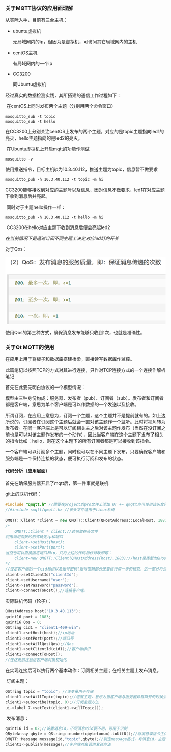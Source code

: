 ### 关于MQTT协议的应用面理解

从实际入手，目前有三台主机：

- ubuntu虚拟机

  无局域网内的ip，但因为是虚拟机，可访问其它局域网内的主机

- centOS主机

  有局域网内的一个ip

- CC3200

  同Ubuntu虚拟机

经过真实的数据检测实践，其所搭建的通信工作过程如下：

​	在centOS上同时发布两个主题（分别用两个命令窗口）

```
mosquitto_sub -t topic
mosquitto_sub -t hello
```

​	在CC3200上分别关注centOS上发布的两个主题，对应的是topic主题指向led1的亮灭，hello主题指向的是led2的亮灭。

​	在Ubuntu虚拟机上开启mqtt的功能作测试

```
mosquitto -v
```

​	使用推送指令，目标主机ip为10.3.40.112，推送主题为topic，信息暂不做要求

```
mosquitto_pub -h 10.3.40.112 -t topic -m hi
```

​	CC3200能够接收到对应的主题号以及信息，因对信息不做要求，led1在对应主题下收到消息后并亮起。

​	同时对于主题hello操作一样：

```
mosquitto_pub -h 10.3.40.112 -t hello -m hi
```

​	CC3200在hello对应主题下收到消息后便会亮起led2

*在当前情况下是通过订阅不同主题上决定对应led灯的开关*

对于Qos：

![image-20200827202239698](https://raw.githubusercontent.com/ioomie/QtforSY/main/Photo_folder/image-20200827202239698.png)

使用Qos的第三种方式，确保消息发布能够只收到1次，也就是准确性。

### 关于Qt MQTT的使用

在应用上用于将板子和数据库搭建桥梁，直接读写数据库作监控。

此篇笔记以按照TCP的方式对其进行连接，只作对TCP连接方式的一个连接作解析笔记

首先在此要先明白协议的一个模型情况：

​	模型由三种身份构成：服务器、发布者（pub）、订阅者（sub）。发布者和订阅者都是客户端，意思为单个客户端是可以作数据的一个发送以及接收。

​	所谓订阅，在应用上意思为，订阅一个主题，这个主题并不是提前就有的。如上边所说的，订阅者在订阅这个主题后就会一直对该主题作一个监听。此时将视角转为发布者。在同一客户端上是可以订阅相关主之后对该主题作发布（当然在没订阅之前也是可以对该主题作发布的一个动作），因此当客户端在这个主题下发布了相关的指令比如：hello，则在这个主题下的所有订阅者都是可以接收到该指令。

​	一个客户端可以订阅多个主题，同时也可以在不同主题下发布，只要确保客户端和服务端是一个保持连接的状态，便可执行订阅和发布的状态。

#### 代码分析（应用层面）

首先在确保服务器开启了mqtt后，第一件事就是联机

git上的联机代码：

```c++
#include "qmqtt.h" //需要在project的pro文件上添加 QT += qmqtt方可使用该头文件
//#include <mqtt/qmqtt.h> //该头文件适用于linux系统

QMQTT::Client *client = new QMQTT::Client(QHostAddress::LocalHost, 1883);//创建客户端对象，这里我不采用这样的方式创建对象。
/*
	QMQTT::Client * client;//这句放在头文件
利用调用函数的形式确定ip和端口
    client->setHost(host);
    client->setPort(port);
当然也可以直接固定端口和ip，只将上边的代码稍作修改即可：
	client=new QMQTT::Client(QHostAddress(host),1883);//host是类型为QHostAddress的ip变量，可以直接手打：QHostAddress("192.168.88.128")
*/
//设定客户端的一个cid标识以及账号密码(账号密码部分还要进行深一步的研究，这一部分将会放在放在代码分析2中进行详说)
client->setClientId("clientId");
client->setUsername("user");
client->setPassword("password");
client->connectToHost();//连接客户端。
```

实际联机代码（轮子）：

```c++
QHostAddress host("10.3.40.113");
quint16 port = 1883;
quint16 Qos = 0;
QString cid1 = "client1-409-win";
client1->setHost(host);//ip地址
client1->setPort(port);//端口号
client1->setWillQos(Qos);//Qos
client1->setClientId(cid1);//客户端标识
client1->connectToHost();
//在这先前注意给客户端对象初始化
```

在实现连接后可以执行两个基本动作：订阅相关主题；在相关主题上发布消息。

​	订阅主题：

```c++
QString topic = "topic"; //该变量用于存储
client1->setWillTopic(topic);//遗嘱主题，意思为当客户端与服务器异常断开的时候会自动对该主题发送提前设定好的信息。其中Qos以及message都有默认配置，但是主题订阅不具备默认配置，所以在订阅主题之前或者之后要设定好一个遗嘱主题，用于报告断开的情况。否则将无法进行通信
client1->subscribe(topic, 0);//订阅主题方法
ui->label_7->setText(client1->willTopic());
```

​	发布消息：

```c++
quint16 id = 02;//设置消息id，不同消息的id要不用，可用于识别
QByteArray qbyte = QString::number(qbytetonum).toUtf8();//将消息或指令主体转为字节类型，编码格式utf8
QMQTT::Message message(id,"topic",qbyte);//制定message格式，有消息id，主题，消息主体。当然也可以设定qos
client1->publish(message);//客户端对象调用发送方法
```

